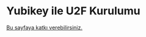 # Yubikey ile U2F Kurulumu

[Bu sayfaya katkı verebilirsiniz.](https://git.oyd.org.tr/oyd/guvenlik)
